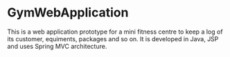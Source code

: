 # GymWebApplication

This is a web application prototype for a mini fitness centre to keep a log of its customer, equiments, packages and so on. It is developed in Java, JSP and uses Spring MVC architecture.
